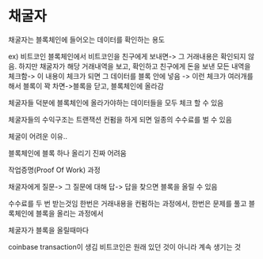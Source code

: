 # 채굴자

채굴자는 블록체인에 들어오는 데이터를 확인하는 용도


ex) 비트코인 블록체인에서 비트코인을 친구에게 보내면-> 그 거래내용은 확인되지 않음. 하지만 채굴자가 해당 거래내역을 보고, 확인하고 친구에게 돈을 보낸 모든 내역을 체크함-> 이 내용이 체크가 되면 그 데이터를 블록 안에 넣음 -> 이런 체크가 여러개를 해서 블록이 꽉 차면->블록을 닫고, 블록체인에 올라감

체굴자들 덕분에 블록체인에 올라가야하는 데이터들을 모두 체크 할 수 있음

체굴자들의 수익구조는 트랜잭션 컨펌을 하게 되면 일종의 수수료를 벌 수 있음

체굴이 어려운 이유..

블록체인에 블록 하나 올리기 진짜 어려움 

작업증명(Proof Of Work) 과정

채굴자에게 질문-> 그 질문에 대해 답-> 답을 찾으면 블록을 올릴 수 있음

수수료를 두 번 받는것임 한번은 거래내용을 컨펌하는 과정에서, 한번은 문제를 풀고 블록체인에 블록을 올리는 과정에서

체굴자가 블록을 올릴때마다

coinbase transaction이 생김
비트코인은 원래 있던 것이 아니라 계속 생기는 것